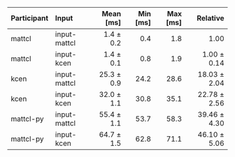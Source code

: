 | Participant | Input | Mean [ms] | Min [ms] | Max [ms] | Relative |
|:---|:---|---:|---:|---:|---:|
| mattcl | input-mattcl | 1.4 ± 0.2 | 0.4 | 1.8 | 1.00 |
| mattcl | input-kcen | 1.4 ± 0.1 | 0.8 | 1.9 | 1.00 ± 0.14 |
| kcen | input-mattcl | 25.3 ± 0.9 | 24.2 | 28.6 | 18.03 ± 2.04 |
| kcen | input-kcen | 32.0 ± 1.1 | 30.8 | 35.1 | 22.78 ± 2.56 |
| mattcl-py | input-mattcl | 55.4 ± 1.1 | 53.7 | 58.3 | 39.46 ± 4.30 |
| mattcl-py | input-kcen | 64.7 ± 1.5 | 62.8 | 71.1 | 46.10 ± 5.06 |
